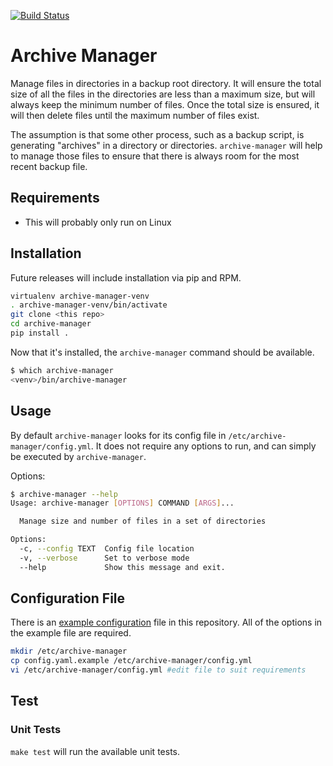 [![Build Status](https://travis-ci.com/ccollicutt/archive-manager.svg?branch=master)](https://travis-ci.com/ccollicutt/archive-manager)

# Archive Manager

Manage files in directories in a backup root directory. It will ensure the total size of all the files in the directories are less than a maximum size, but will always keep the minimum number of files. Once the total size is ensured, it will then delete files until the maximum number of files exist.

The assumption is that some other process, such as a backup script, is generating "archives" in a directory or directories. `archive-manager` will help to manage those files to ensure that there is always room for the most recent backup file.

## Requirements

* This will probably only run on Linux

## Installation

Future releases will include installation via pip and RPM.

```bash
virtualenv archive-manager-venv
. archive-manager-venv/bin/activate
git clone <this repo>
cd archive-manager
pip install .
```

Now that it's installed, the `archive-manager` command should be available.

```bash
$ which archive-manager
<venv>/bin/archive-manager
```

## Usage

By default `archive-manager` looks for its config file in `/etc/archive-manager/config.yml`. It does not require any options to run, and can simply be executed by `archive-manager`.

Options:

```bash
$ archive-manager --help
Usage: archive-manager [OPTIONS] COMMAND [ARGS]...

  Manage size and number of files in a set of directories

Options:
  -c, --config TEXT  Config file location
  -v, --verbose      Set to verbose mode
  --help             Show this message and exit.
```

## Configuration File

There is an [example configuration](config.yml.example) file in this repository. All of the options in the example file are required.

```bash
mkdir /etc/archive-manager
cp config.yaml.example /etc/archive-manager/config.yml
vi /etc/archive-manager/config.yml #edit file to suit requirements
```

## Test

### Unit Tests

`make test` will run the available unit tests.